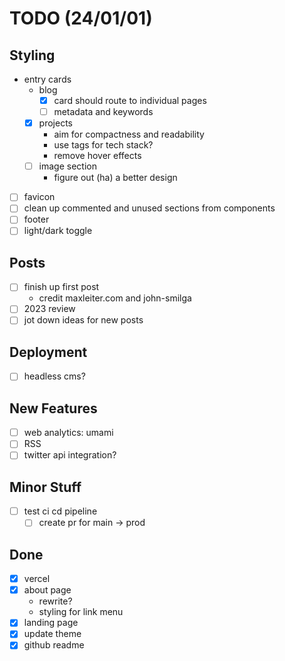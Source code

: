 # TODO (24/01/01)

## Styling

- entry cards
  - blog
    - [x] card should route to individual pages
    - [ ] metadata and keywords
  - [x] projects
    - aim for compactness and readability
    - use tags for tech stack?
    - remove hover effects
  - [ ] image section
    - figure out (ha) a better design
- [ ] favicon
- [ ] clean up commented and unused sections from components
- [ ] footer
- [ ] light/dark toggle

## Posts

- [ ] finish up first post
  - credit maxleiter.com and john-smilga
- [ ] 2023 review
- [ ] jot down ideas for new posts

## Deployment

- [ ] headless cms?

## New Features

- [ ] web analytics: umami
- [ ] RSS
- [ ] twitter api integration?

## Minor Stuff

- [ ] test ci cd pipeline
  - [ ] create pr for main -> prod

## Done

- [x] vercel
- [x] about page
  - rewrite?
  - styling for link menu
- [x] landing page
- [x] update theme
- [x] github readme
